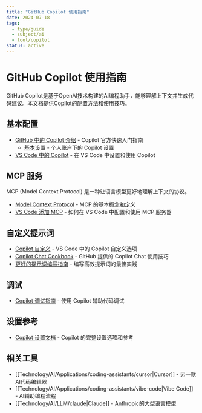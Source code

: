 ```yaml
---
title: "GitHub Copilot 使用指南"
date: 2024-07-18
tags: 
  - type/guide
  - subject/ai
  - tool/copilot
status: active
---
```


# GitHub Copilot 使用指南

GitHub Copilot是基于OpenAI技术构建的AI编程助手，能够理解上下文并生成代码建议。本文档提供Copilot的配置方法和使用技巧。

## 基本配置

- [GitHub 中的 Copilot 介绍](https://docs.github.com/en/copilot/quickstart) - Copilot 官方快速入门指南
  - [基本设置](https://github.com/settings/copilot) - 个人账户下的 Copilot 设置
- [VS Code 中的 Copilot](https://code.visualstudio.com/docs/copilot/setup) - 在 VS Code 中设置和使用 Copilot

## MCP 服务

MCP (Model Context Protocol) 是一种让语言模型更好地理解上下文的协议。

- [Model Context Protocol](https://modelcontextprotocol.io/introduction) - MCP 的基本概念和定义
- [VS Code 添加 MCP](https://code.visualstudio.com/docs/copilot/chat/mcp-servers) - 如何在 VS Code 中配置和使用 MCP 服务器

## 自定义提示词

- [Copilot 自定义](https://code.visualstudio.com/docs/copilot/copilot-customization) - VS Code 中的 Copilot 自定义选项
- [Copilot Chat Cookbook](https://docs.github.com/en/copilot/copilot-chat-cookbook) - GitHub 提供的 Copilot Chat 使用技巧
- [更好的提示词编写指南](https://github.blog/developer-skills/github/how-to-write-better-prompts-for-github-copilot/) - 编写高效提示词的最佳实践

## 调试

- [Copilot 调试指南](https://code.visualstudio.com/docs/copilot/guides/debug-with-copilot) - 使用 Copilot 辅助代码调试

## 设置参考

- [Copilot 设置文档](https://code.visualstudio.com/docs/copilot/reference/copilot-settings) - Copilot 的完整设置选项和参考

## 相关工具

- [[Technology/AI/Applications/coding-assistants/cursor|Cursor]] - 另一款AI代码编辑器
- [[Technology/AI/Applications/coding-assistants/vibe-code|Vibe Code]] - AI辅助编程流程
- [[Technology/AI/LLM/claude|Claude]] - Anthropic的大型语言模型 